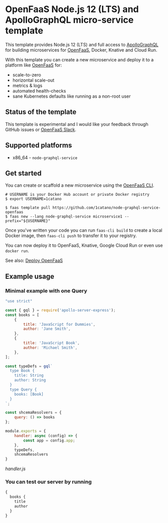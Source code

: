 OpenFaaS Node.js 12 (LTS) and ApolloGraphQL micro-service template
=============================================

This template provides Node.js 12 (LTS) and full access to [ApolloGraphQL](https://www.apollographql.com/docs/apollo-server/) for building microservices for [OpenFaaS](https://www.openfaas.com), Docker, Knative and Cloud Run.

With this template you can create a new microservice and deploy it to a platform like [OpenFaaS](https://www.openfaas.com) for:

* scale-to-zero
* horizontal scale-out
* metrics & logs
* automated health-checks
* sane Kubernetes defaults like running as a non-root user

## Status of the template

This template is experimental and I would like your feedback through GitHub issues or [OpenFaaS Slack](https://docs.openfaas.com/community).

## Supported platforms

* x86_64 - `node-graphql-service`

## Get started

You can create or scaffold a new microservice using the [OpenFaaS CLI](https://github.com/openfaas/faas-cli).

```
# USERNAME is your Docker Hub account or private Docker registry
$ export USERNAME=1catano

$ faas template pull https://github.com/1catano/node-graphql-service-openfaas
$ faas new --lang node-graphql-service microservice1 --prefix="${USERNAME}"
```

Once you've written your code you can run `faas-cli build` to create a local Docker image, then `faas-cli push` to transfer it to your registry.

You can now deploy it to OpenFaaS, Knative, Google Cloud Run or even use `docker run`.

See also: [Deploy OpenFaaS](https://docs.openfaas.com/deployment/)

## Example usage

### Minimal example with one Query

```js
"use strict"

const { gql } = require('apollo-server-express');
const books = [
    {
        title: 'JavaScript for Dummies',
        author: 'Jane Smith',
    },
    {
        title: 'JavaScript Book',
        author: 'Michael Smith',
    },
];

const typeDefs = gql`
  type Book {
    title: String
    author: String
  }
  type Query {
    books: [Book]
  }
`;

const shcemaResolvers = {
    query: () => books
};

module.exports = {
    handler: async (config) => {
        const app = config.app;
    },
    typeDefs,
    shcemaResolvers
}
```
*handler.js*


### You can test our server by running

```js
{
  books {
    title
    author
  }
}
```

